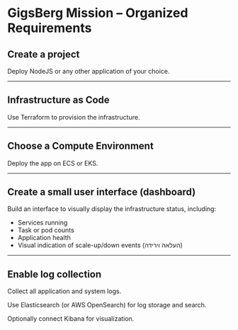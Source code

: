 # GigsBerg Mission – Organized Requirements

## Create a project

Deploy NodeJS or any other application of your choice.

---

## Infrastructure as Code

Use Terraform to provision the infrastructure.

---

## Choose a Compute Environment

Deploy the app on ECS or EKS.

---

## Create a small user interface (dashboard)

Build an interface to visually display the infrastructure status, including:

- Services running
- Task or pod counts
- Application health
- Visual indication of scale-up/down events (העלאה וירידה)

---

## Enable log collection

Collect all application and system logs.

Use Elasticsearch (or AWS OpenSearch) for log storage and search.

Optionally connect Kibana for visualization.



